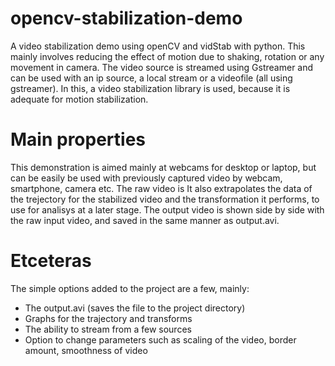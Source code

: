 # opencv-stabilization-demo

A video stabilization demo using openCV and vidStab with python.
This mainly involves reducing the effect of motion due to shaking, rotation or any movement in camera.
The video source is streamed using Gstreamer and can be used with an ip source, a local stream or a videofile (all using gstreamer).
In this, a video stabilization library is used, because it is adequate for motion stabilization.

# Main properties
This demonstration is aimed mainly at webcams for desktop  or laptop, but can be easily be used with previously captured video by webcam, smartphone, camera etc.
The raw video is 
It also extrapolates the data of the trejectory for the stabilized video and the transformation it performs, to use for analisys at a later stage.
The output video is shown side by side with the raw input video, and saved in the same manner as output.avi.

# Etceteras
The simple options added to the project are a few, mainly:
* The output.avi (saves the file to the project directory)
* Graphs for the trajectory and transforms
* The ability to stream from a few sources
* Option to change parameters such as scaling of the video, border amount, smoothness of video
